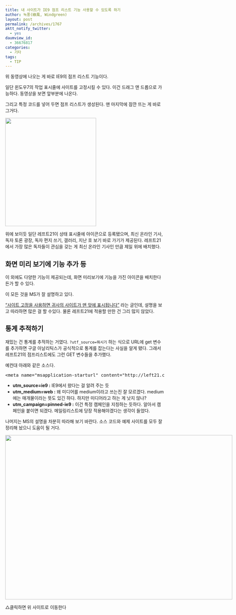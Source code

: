 ```yaml
---
title: 내 사이트가 IE9 점프 리스트 기능 사용할 수 있도록 하기
author: 녹풍(綠風, Windgreen)
layout: post
permalink: /archives/1767
aktt_notify_twitter:
  - yes
daumview_id:
  - 36676817
categories:
  - 기타
tags:
  - TIP
---
```

<div class="video-container">
  <div class="video-container__inner">
  </div>
</div>

위 동영상에 나오는 게 바로 IE9의 점프 리스트 기능이다.

일단 윈도우7의 작업 표시줄에 사이트를 고정시킬 수 있다. 이건 드래그 앤 드롭으로 가능하다. 동영상을 보면 앞부분에 나온다.

그리고 특정 코드를 넣어 두면 점프 리스트가 생성된다. 맨 마지막에 잠깐 뜨는 게 바로 그거다.

<img class="aligncenter" src="https://dl.dropbox.com/u/15546257/blog/mytory/result-of-IE9-jump-list.jpg" alt="" width="288" height="343" />

위에 보이듯 일단 레프트21이 상태 표시줄에 아이콘으로 등록됐으며, 최신 온라인 기사, 독자 토론 광장, 독자 편지 쓰기, 갤러리, 지난 호 보기 바로 가기가 제공된다. 레프트21에서 가장 많은 독자들이 관심을 갖는 게 최신 온라인 기사인 만큼 제일 위에 배치했다.

## 화면 미리 보기에 기능 추가 등

이 외에도 다양한 기능이 제공되는데, 화면 미리보기에 기능을 가진 아이콘을 배치한다든가 할 수 있다.

이 모든 것을 MS가 잘 설명하고 있다.

[&#8220;사이트 고정을 사용하면 귀사의 사이트가 맨 앞에 표시됩니다&#8221;][1] 라는 글인데, 설명을 보고 따라하면 많은 걸 할 수있다. 물론 레프트21에 적용할 만한 건 그리 많지 않았다.

## 통계 추적하기

재밌는 건 통계를 추적하는 거였다. `?utf_source=뭐시기` 하는 식으로 URL에 get 변수를 추가하면 구글 아날리틱스가 공식적으로 통계를 잡는다는 사실을 알게 됐다. 그래서 레프트21의 점프리스트에도 그런 GET 변수들을 추가했다.

예컨대 아래와 같은 소스다.

<pre>&lt;meta name="msapplication-starturl" content="http://left21.com/?utm_source=ie9&utm_medium=web&utm_campaign=pinned-ie9" /&gt;</pre>

*   **utm_source=ie9 :** IE9에서 왔다는 걸 알려 주는 듯
*   **utm_medium=web :** 왜 미디어를 medium이라고 쓰는진 잘 모르겠다. medium에는 매개물이라는 뜻도 있긴 하다. 하지만 미디어라고 하는 게 낫지 않나?
*   **utm_campaign=pinned-ie9 :** 이건 특정 캠페인을 지칭하는 듯하다. 알아서 캠페인을 붙이면 되겠다. 메일링리스트에 당장 적용해야겠다는 생각이 들었다.

나머지는 MS의 설명을 차분히 따라해 보기 바란다. 소스 코드와 예제 사이트를 모두 잘 정리해 놨으니 도움이 될 거다.

<div style="width: 730px" class="wp-caption aligncenter">
  <a href="http://buildmypinnedsite.com/ko-KR?WT.mc_id=eml-f-kr-dca-F2-msft_IE"><img src="https://dl.dropbox.com/u/15546257/blog/mytory/ie9-pin.jpg" alt="" width="720" height="521" /></a><p class="wp-caption-text">
    △클릭하면 위 사이트로 이동한다
  </p>
</div>

 [1]: http://buildmypinnedsite.com/ko-KR?WT.mc_id=eml-f-kr-dca-F2-msft_IE